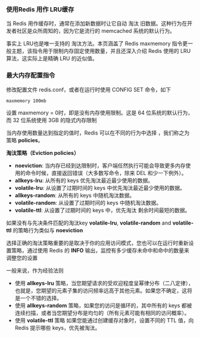 ### 使用Redis 用作 LRU缓存

当 Redis 用作缓存时，通常在添加新数据时让它自动 淘汰 旧数据。这种行为在开发者社区是众所周知的，因为它是流行的 memcached 系统的默认行为。

事实上 LRU也是唯一支持的 淘汰方法。本页涵盖了 Redis maxmemory 指令更一般主题，该指令用于限制内存固定使用数量，并且还深入介绍 Redis 使用的 LRU 算法，这实际上是精确 LRU 的近似值。

### 最大内存配置指令

修改配置文件 redis.conf，或者在运行时使用 CONFIG SET 命令，如下

```
maxmemory 100mb
```

设置 maxmemory = 0时，即是没有内存使用限制。这是 64 位系统的默认行为，而 32 位系统使用 3GB 的隐式内存限制

当内存使用数量达到指定的值时，Redis 可以在不同的行为中选择 ，我们称之为 策略 **policies**。

**淘汰策略（Eviction policies）**

- **noeviction**: 当内存已经到达限制时，客户端任然执行可能会导致更多内存使用的命令时候，直接返回错误（大多数写命令，除来 DEL 和少一下例外）。
- **allkeys-lru**: 从所有的 keys 优先淘汰最近最少使用的数据。
- **volatile-lru**: 从设置了过期时间的 keys 中优先淘汰最近最少使用的数据。
- **allkeys-random**: 从所有的 keys 中随机淘汰数据。
- **volatile-random**: 从设置了过期时间的 keys 中随机淘汰数据。
- **volatile-ttl**: 从设置了过期时间的 keys 中，优先淘汰 剩余时间最短的数据。

如果没有与先决条件匹配的淘汰key **volatile-lru**, **volatile-random** and **volatile-ttl** 的策略行为类似与 **noeviction**

选择正确的淘汰策略重要的是取决于你的应用访问模式，您也可以在运行时重新设置策略，通过使用 Redis 的 **INFO** 输出，监控有多少缓存未命中和命中的数量来调整您的设置

一般来说，作为经验法则

- 使用 **allkeys-lru** 策略，当您期望请求的受欢迎程度呈幂律分布（二八定律），也就是，您期望的元素子集的访问频率远高于其他元素。如果您不确定，这将是一个不错的选择。
- 使用 **allkeys-random** 策略，如果您的访问是循环的，其中所有的 keys 都被连续扫描，或者当您期望分布是均匀的（所有元素可能有相同的访问概率）。
- 使用 **volatile-ttl** 策略 如果您能通过创建缓存对象时，设置不同的 TTL 值，向 Redis 提示哪些 keys，优先被淘汰。